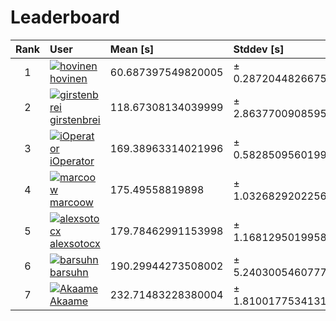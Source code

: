 # Leaderboard

| Rank | User     | Mean [s] | Stddev [s] |
|:------:|:----------|:----------|:---------|
| 1 | [![hovinen](https://github.com/hovinen.png?size=128) hovinen](https://github.com/hovinen) | 60.687397549820005 | ± 0.2872044826675961 |
| 2 | [![girstenbrei](https://github.com/girstenbrei.png?size=128) girstenbrei](https://github.com/girstenbrei) | 118.67308134039999 | ± 2.8637700908595756 |
| 3 | [![iOperator](https://github.com/iOperator.png?size=128) iOperator](https://github.com/iOperator) | 169.38963314021996 | ± 0.5828509560199935 |
| 4 | [![marcoow](https://github.com/marcoow.png?size=128) marcoow](https://github.com/marcoow) | 175.49558819898 | ± 1.0326829202256727 |
| 5 | [![alexsotocx](https://github.com/alexsotocx.png?size=128) alexsotocx](https://github.com/alexsotocx) | 179.78462991153998 | ± 1.1681295019958327 |
| 6 | [![barsuhn](https://github.com/barsuhn.png?size=128) barsuhn](https://github.com/barsuhn) | 190.29944273508002 | ± 5.240300546077779 |
| 7 | [![Akaame](https://github.com/Akaame.png?size=128) Akaame](https://github.com/Akaame) | 232.71483228380004 | ± 1.8100177534131772 |
